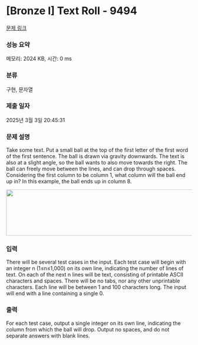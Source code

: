 # [Bronze I] Text Roll - 9494 

[문제 링크](https://www.acmicpc.net/problem/9494) 

### 성능 요약

메모리: 2024 KB, 시간: 0 ms

### 분류

구현, 문자열

### 제출 일자

2025년 3월 3일 20:45:31

### 문제 설명

<p>Take some text. Put a small ball at the top of the first letter of the first word of the first sentence. The ball is drawn via gravity downwards. The text is also at a slight angle, so the ball wants to also move towards the right. The ball can freely move between the lines, and can drop through spaces. Considering the first column to be column 1, what column will the ball end up in? In this example, the ball ends up in column 8. </p>

<p><img alt="" src="https://www.acmicpc.net/upload/images/a.png" style="height:125px; width:556px"></p>

### 입력 

 <p>There will be several test cases in the input. Each test case will begin with an integer n (1≤n≤1,000) on its own line, indicating the number of lines of text. On each of the next n lines will be text, consisting of printable ASCII characters and spaces. There will be no tabs, nor any other unprintable characters. Each line will be between 1 and 100 characters long. The input will end with a line containing a single 0. </p>

### 출력 

 <p>For each test case, output a single integer on its own line, indicating the column from which the ball will drop. Output no spaces, and do not separate answers with blank lines. </p>

